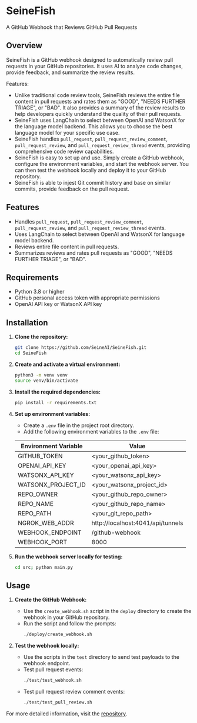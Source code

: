 # SeineFish

A GitHub Webhook that Reviews GitHub Pull Requests

## Overview

SeineFish is a GitHub webhook designed to automatically review pull requests in your GitHub repositories. It uses AI to analyze code changes, provide feedback, and summarize the review results.

Features:
- Unlike traditional code review tools, SeineFish reviews the entire file content in pull requests and rates them as "GOOD", "NEEDS FURTHER TRIAGE", or "BAD". It also provides a summary of the review results to help developers quickly understand the quality of their pull requests.
- SeineFish uses LangChain to select between OpenAI and WatsonX for the language model backend. This allows you to choose the best language model for your specific use case.
- SeineFish handles `pull_request`, `pull_request_review_comment`, `pull_request_review`, and `pull_request_review_thread` events, providing comprehensive code review capabilities.
- SeineFish is easy to set up and use. Simply create a GitHub webhook, configure the environment variables, and start the webhook server. You can then test the webhook locally and deploy it to your GitHub repository.
- SeineFish is able to injest Git commit history and base on similar commits, provide feedback on the pull request.

## Features

- Handles `pull_request`, `pull_request_review_comment`, `pull_request_review`, and `pull_request_review_thread` events.
- Uses LangChain to select between OpenAI and WatsonX for language model backend.
- Reviews entire file content in pull requests.
- Summarizes reviews and rates pull requests as "GOOD", "NEEDS FURTHER TRIAGE", or "BAD".

## Requirements

- Python 3.8 or higher
- GitHub personal access token with appropriate permissions
- OpenAI API key or WatsonX API key

## Installation

1. **Clone the repository:**
   ```bash
   git clone https://github.com/SeineAI/SeineFish.git
   cd SeineFish
   ```

2. **Create and activate a virtual environment:**
   ```bash
   python3 -m venv venv
   source venv/bin/activate
   ```

3. **Install the required dependencies:**
   ```bash
   pip install -r requirements.txt
   ```

4. **Set up environment variables:**
   - Create a `.env` file in the project root directory.
   - Add the following environment variables to the `.env` file:

   | Environment Variable    | Value                           |
   |-------------------------|---------------------------------|
   | GITHUB_TOKEN            | <your_github_token>             |
   | OPENAI_API_KEY          | <your_openai_api_key>           |
   | WATSONX_API_KEY         | <your_watsonx_api_key>          |
   | WATSONX_PROJECT_ID      | <your_watsonx_project_id>       |
   | REPO_OWNER              | <your_github_repo_owner>        |
   | REPO_NAME               | <your_github_repo_name>         |
   | REPO_PATH               | <your_git_repo_path>            |
   | NGROK_WEB_ADDR          | http://localhost:4041/api/tunnels |
   | WEBHOOK_ENDPOINT        | /github-webhook                 |
   | WEBHOOK_PORT            | 8000                            |

5. **Run the webhook server locally for testing:**
   ```bash
   cd src; python main.py
   ```

## Usage

1. **Create the GitHub Webhook:**
   - Use the `create_webhook.sh` script in the `deploy` directory to create the webhook in your GitHub repository.
   - Run the script and follow the prompts:
     ```bash
     ./deploy/create_webhook.sh
     ```

2. **Test the webhook locally:**
   - Use the scripts in the `test` directory to send test payloads to the webhook endpoint.
   - Test pull request events:
     ```bash
     ./test/test_webhook.sh
     ```
   - Test pull request review comment events:
     ```bash
     ./test/test_pull_review.sh
     ```

For more detailed information, visit the [repository](https://github.com/SeineAI/SeineFish).